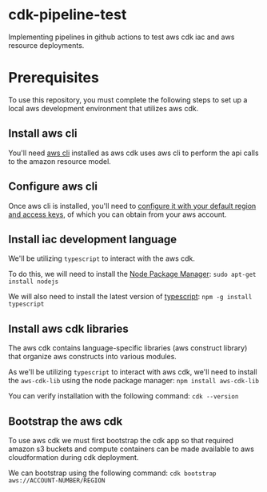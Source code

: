 # cdk-pipeline-test

Implementing pipelines in github actions to test aws cdk iac and aws resource deployments.

# Prerequisites

To use this repository, you must complete the following steps to set up a local aws development environment that utilizes aws cdk.

## Install aws cli

You'll need [aws cli](https://docs.aws.amazon.com/cli/latest/userguide/getting-started-install.html) installed as aws cdk uses aws cli to perform the api calls to the amazon resource model.

## Configure aws cli

Once aws cli is installed, you'll need to [configure it with your default region and access keys](https://docs.aws.amazon.com/sdk-for-java/v1/developer-guide/setup-credentials.html), of which you can obtain from your aws account.

## Install iac development language

We'll be utilizing `typescript` to interact with the aws cdk.

To do this, we will need to install the [Node Package Manager](https://www.npmjs.com):
`sudo apt-get install nodejs`

We will also need to install the latest version of [typescript](https://www.typescriptlang.org/):
`npm -g install typescript`

## Install aws cdk libraries

The aws cdk contains language-specific libraries (aws construct library) that organize aws constructs into various modules.

As we'll be utilizing `typescript` to interact with aws cdk, we'll need to install the `aws-cdk-lib` using the node package manager:
`npm install aws-cdk-lib`

You can verify installation with the following command:
`cdk --version`

## Bootstrap the aws cdk

To use aws cdk we must first bootstrap the cdk app so that required amazon s3 buckets and compute containers can be made available to aws cloudformation during cdk deployment.

We can bootstrap using the following command:
`cdk bootstrap aws://ACCOUNT-NUMBER/REGION`
